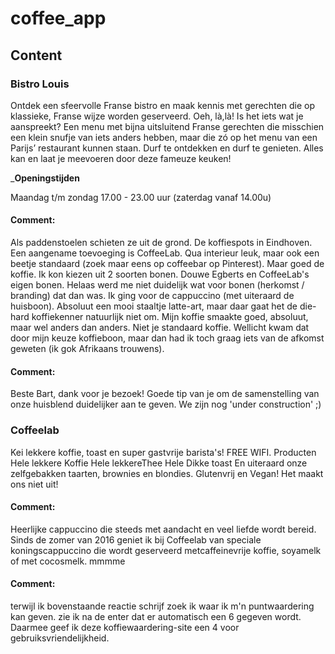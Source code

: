 # coffee_app

## Content
### Bistro Louis

Ontdek een sfeervolle Franse bistro en maak kennis met gerechten die op klassieke, Franse wijze worden geserveerd. Oeh, là,là! Is het iets wat je aanspreekt? Een menu met bijna uitsluitend Franse gerechten die misschien een klein snufje van iets anders hebben, maar die zó op het menu van een Parijs’ restaurant kunnen staan. Durf te ontdekken en durf te genieten. Alles kan en laat je meevoeren door deze fameuze keuken!

___Openingstijden__

Maandag t/m zondag 17.00 - 23.00 uur
(zaterdag vanaf 14.00u)

#### Comment:
Als paddenstoelen schieten ze uit de grond. De koffiespots in Eindhoven. Een aangename toevoeging is CoffeeLab. Qua interieur leuk, maar ook een beetje standaard (zoek maar eens op coffeebar op Pinterest). 
Maar goed de koffie. Ik kon kiezen uit 2 soorten bonen. Douwe Egberts en CoffeeLab's eigen bonen. Helaas werd me niet duidelijk wat voor bonen (herkomst / branding) dat dan was. Ik ging voor de cappuccino (met uiteraard de huisboon). Absoluut een mooi staaltje latte-art, maar daar gaat het de die-hard koffiekenner natuurlijk niet om. Mijn koffie smaakte goed, absoluut, maar wel anders dan anders. Niet je standaard koffie. Wellicht kwam dat door mijn keuze koffieboon, maar dan had ik toch graag iets van de afkomst geweten (ik gok Afrikaans trouwens).

#### Comment:
Beste Bart, dank voor je bezoek! Goede tip van je om de samenstelling van onze huisblend duidelijker aan te geven. We zijn nog 'under construction' ;) 


### Coffeelab
Kei lekkere koffie, toast en super gastvrije barista's!
FREE WIFI.
Producten
Hele lekkere Koffie
Hele lekkereThee
Hele Dikke toast
En uiteraard onze zelfgebakken taarten, brownies en blondies.
Glutenvrij en Vegan! Het maakt ons niet uit!

#### Comment:
Heerlijke cappuccino die steeds met aandacht en veel liefde wordt bereid. Sinds de zomer van 2016 geniet ik bij Coffeelab van speciale koningscappuccino die wordt geserveerd metcaffeinevrije koffie, soyamelk of met cocosmelk. mmmme

#### Comment:
terwijl ik bovenstaande reactie schrijf zoek ik waar ik m'n puntwaardering kan geven. zie ik na de enter dat er automatisch een 6 gegeven wordt. Daarmee geef ik deze koffiewaardering-site een 4 voor gebruiksvriendelijkheid.

